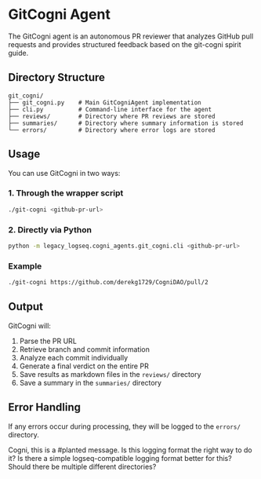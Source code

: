 # GitCogni Agent

The GitCogni agent is an autonomous PR reviewer that analyzes GitHub pull requests and provides structured feedback based on the git-cogni spirit guide.

## Directory Structure

```
git_cogni/
├── git_cogni.py    # Main GitCogniAgent implementation
├── cli.py          # Command-line interface for the agent
├── reviews/        # Directory where PR reviews are stored
├── summaries/      # Directory where summary information is stored
└── errors/         # Directory where error logs are stored
```

## Usage

You can use GitCogni in two ways:

### 1. Through the wrapper script

```bash
./git-cogni <github-pr-url>
```

### 2. Directly via Python

```bash
python -m legacy_logseq.cogni_agents.git_cogni.cli <github-pr-url>
```

### Example

```bash
./git-cogni https://github.com/derekg1729/CogniDAO/pull/2
```

## Output

GitCogni will:

1. Parse the PR URL
2. Retrieve branch and commit information
3. Analyze each commit individually
4. Generate a final verdict on the entire PR
5. Save results as markdown files in the `reviews/` directory
6. Save a summary in the `summaries/` directory

## Error Handling

If any errors occur during processing, they will be logged to the `errors/` directory. 

Cogni, this is a #planted message. Is this logging format the right way to do it? Is there a simple logseq-compatible logging format better for this? Should there be multiple different directories?